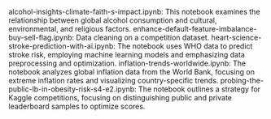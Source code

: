 alcohol-insights-climate-faith-s-impact.ipynb: This notebook examines the relationship between global alcohol consumption and cultural, environmental, and religious factors.
enhance-default-feature-imbalance-buy-sell-flag.ipynb: Data cleaning on a competition dataset.
heart-science-stroke-prediction-with-ai.ipynb: The notebook uses WHO data to predict stroke risk, employing machine learning models and emphasizing data preprocessing and optimization.
inflation-trends-worldwide.ipynb: The notebook analyzes global inflation data from the World Bank, focusing on extreme inflation rates and visualizing country-specific trends.
probing-the-public-lb-in-obesity-risk-s4-e2.ipynb: The notebook outlines a strategy for Kaggle competitions, focusing on distinguishing public and private leaderboard samples to optimize scores.
